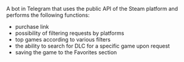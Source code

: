 A bot in Telegram that uses the public API of the Steam platform and performs the following functions:
- purchase link
- possibility of filtering requests by platforms
- top games according to various filters
- the ability to search for DLC for a specific game upon request
- saving the game to the Favorites section
